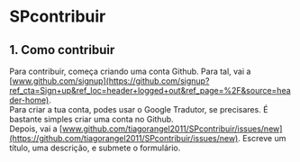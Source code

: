# SPcontribuir
## 1. Como contribuir
Para contribuir, começa criando uma conta Github. Para tal, vai a [www.github.com/signup](https://github.com/signup?ref_cta=Sign+up&ref_loc=header+logged+out&ref_page=%2F&source=header-home).   
Para criar a tua conta, podes usar o Google Tradutor, se precisares. É bastante simples criar uma conta no Github.    
Depois, vai a [www.github.com/tiagorangel2011/SPcontribuir/issues/new](https://github.com/tiagorangel2011/SPcontribuir/issues/new). Escreve um título, uma descrição, e submete o formulário.
